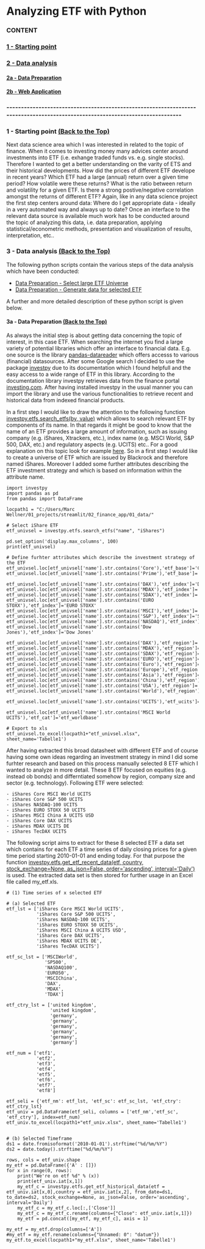 # <a name="id0"></a>Analyzing ETF with Python 

### CONTENT
### [1 - Starting point](#id1)
### [2 - Data analysis](#id3)
#### [2a - Data Preparation](#id3a)
#### [2b - Web Application](#id3b)

### -----------------------------------------------------------------------------------------------------------------------------
### <a name="id1"></a>1 - Starting point [(Back to the Top)](#id0)

Next data science area which I was interested in related to the topic of finance. When it comes to investing money many advices center around investments into ETF (i.e. exhange traded funds vs. e.g. single stocks). Therefore I wanted to get a better understanding on the varity of ETS and their historical developments. How did the prices of different ETF develope in recent years? Which ETF had a large (annual) return over a given time period? How volatile were these returns? What is the ratio between return and volatility for a given ETF. Is there a strong postive/negative correlation amongst the returns of different ETF? Again, like in any data science project the first step centers around data: Where do I get appropriate data - ideally in a very automated way and always up to date? Once an interface to the relevant data source is available much work has to be conducted around the topic of analyzing this data, i.e. data preparation, applying statistical/econometric methods, presentation and visualization of results, interpretation, etc..  

### <a name="id3"></a>3 - Data analysis [(Back to the Top)](#id0)

The following python scripts contain the various steps of the data analysis which have been conducted: 

- [Data Preparation - Select large ETF Universe](select_large_EFT_universe.py)
- [Data Preparation - Generate data for selected ETF](generate_ETF_universe_data_v1.py)

A further and more detailed description of these python script is given below.

#### <a name="id3a"></a>3a - Data Preparation [(Back to the Top)](#id0)

As always the initial step is about getting data concerning the topic of interest, in this case ETF. When searching the internet you find a large variety of potential libraries which offer an interface to financial data. E.g. one source is the library [pandas-datareader](https://pandas-datareader.readthedocs.io/en/latest/index.html) which offers accesss to various (financial) datasources. After some Google search I decided to use the package [investpy](https://investpy.readthedocs.io/index.html) due to its documentation which I found helpfull and the easy access to a wide range of ETF in this library. According to the documentation library investpy retrieves data from the finance portal [investing.com](https://www.investing.com/). After having installed investpy in the usual manner you can import the library and use the various functionalities to retrieve recent and historical data from indexed financial products. 

In a first step I would like to draw the attention to the following function [investpy.etfs.search_etfs(by, value)](https://investpy.readthedocs.io/_api/etfs.html?) which allows to search relevant ETF by components of its name. In that regards it might be good to know that the name of an ETF provides a large amount of information, such as issuing company (e.g. iShares, Xtrackers, etc.), index name (e.g. MSCI World, S&P 500, DAX, etc.) and regulatory aspects (e.g. UCITS) etc.. For a good explanation on this topic look for example [here](https://www.justetf.com/de/news/etf/wie-sie-etf-namen-einfach-entschluesseln.html). So in a first step I would like to create a universe of ETF which are issued by Blackrock and therefore named iShares. Moreover I added some further attributes describing the ETF investment strategy and which is based on information within the attribute name.

```
import investpy
import pandas as pd
from pandas import DataFrame

locpath1 = "C:/Users/Marc Wellner/01_projects/streamlit/02_finance_app/01_data/"

# Select iShare ETF
etf_univsel = investpy.etfs.search_etfs("name", "iShares")

pd.set_option('display.max_columns', 100)
print(etf_univsel)

# Define furhter attributes which describe the investment strategy of the ETF
etf_univsel.loc[etf_univsel['name'].str.contains('Core'),'etf_base']='Core'
etf_univsel.loc[etf_univsel['name'].str.contains('Prime'),'etf_base']='Prime'

etf_univsel.loc[etf_univsel['name'].str.contains('DAX'),'etf_index']='DAX'
etf_univsel.loc[etf_univsel['name'].str.contains('MDAX'),'etf_index']='MDAX'
etf_univsel.loc[etf_univsel['name'].str.contains('SDAX'),'etf_index']='SDAX'
etf_univsel.loc[etf_univsel['name'].str.contains('EURO STOXX'),'etf_index']='EURO STOXX'
etf_univsel.loc[etf_univsel['name'].str.contains('MSCI'),'etf_index']='MSCI'
etf_univsel.loc[etf_univsel['name'].str.contains('S&P'),'etf_index']='S&P'
etf_univsel.loc[etf_univsel['name'].str.contains('NASDAQ'),'etf_index']='NASDAQ'
etf_univsel.loc[etf_univsel['name'].str.contains('Dow Jones'),'etf_index']='Dow Jones'

etf_univsel.loc[etf_univsel['name'].str.contains('DAX'),'etf_region']='DE'
etf_univsel.loc[etf_univsel['name'].str.contains('MDAX'),'etf_region']='DE'
etf_univsel.loc[etf_univsel['name'].str.contains('SDAX'),'etf_region']='DE'
etf_univsel.loc[etf_univsel['name'].str.contains('EURO'),'etf_region']='Euro'
etf_univsel.loc[etf_univsel['name'].str.contains('Euro'),'etf_region']='Euro'
etf_univsel.loc[etf_univsel['name'].str.contains('Europe'),'etf_region']='Europe'
etf_univsel.loc[etf_univsel['name'].str.contains('Asia'),'etf_region']='Asia'
etf_univsel.loc[etf_univsel['name'].str.contains('China'),'etf_region']='China'
etf_univsel.loc[etf_univsel['name'].str.contains('USA'),'etf_region']='USA'
etf_univsel.loc[etf_univsel['name'].str.contains('World'),'etf_region']='World'

etf_univsel.loc[etf_univsel['name'].str.contains('UCITS'),'etf_ucits']='UCITS'

etf_univsel.loc[etf_univsel['name'].str.contains('MSCI World UCITS'),'etf_cat']='etf_worldbase'

# Export to xls
etf_univsel.to_excel(locpath1+"etf_univsel.xlsx", sheet_name='Tabelle1')
```

After having extracted this broad datasheet with different ETF and of course having some own ideas regarding an investment strategy in mind I did some furhter research and based on this process manually selected 8 ETF which I wanted to analyze in more detail. These 8 ETF focused on equities (e.g. instead ob bonds) and differntiated somehow by region, company size and sector (e.g. technology). Following ETF were selected:

```
- iShares Core MSCI World UCITS
- iShares Core S&P 500 UCITS
- iShares NASDAQ-100 UCITS
- iShares EURO STOXX 50 UCITS
- iShares MSCI China A UCITS USD
- iShares Core DAX UCITS
- iShares MDAX UCITS DE
- iShares TecDAX UCITS
```

The following script aims to extract for these 8 selected ETF a data set which contains for each ETF a time series of daily closing prices for a given time period starting 
2010-01-01 and ending today. For that purpose the function [investpy.etfs.get_etf_recent_data(etf, country, stock_exchange=None, as_json=False, order='ascending', interval='Daily')](https://investpy.readthedocs.io/_api/etfs.html?) is used. The extracted data set is then stored for further usage in an Excel file called my_etf.xls.

```
# (1) Time series of x selected ETF

# (a) Selected ETF
etf_lst = ['iShares Core MSCI World UCITS',
           'iShares Core S&P 500 UCITS',
           'iShares NASDAQ-100 UCITS',
           'iShares EURO STOXX 50 UCITS',
           'iShares MSCI China A UCITS USD',
           'iShares Core DAX UCITS',
           'iShares MDAX UCITS DE',
           'iShares TecDAX UCITS']

etf_sc_lst = ['MSCIWorld', 
              'SP500',
              'NASDAQ100',
              'EURO50',
              'MSCIChina',
              'DAX',
              'MDAX',
              'TDAX']

etf_ctry_lst = ['united kingdom',
                'united kingdom',
                'germany',
                'germany',
                'germany',
                'germany',
                'germany',
                'germany']

etf_num = ['etf1',
           'etf2',
           'etf3',
           'etf4',
           'etf5',
           'etf6',
           'etf7',
           'etf8']

etf_seli = {'etf_nm': etf_lst, 'etf_sc': etf_sc_lst, 'etf_ctry': etf_ctry_lst}
etf_univ = pd.DataFrame(etf_seli, columns = ['etf_nm','etf_sc', 'etf_ctry'], index=etf_num)
etf_univ.to_excel(locpath1+"etf_univ.xlsx", sheet_name='Tabelle1')


# (b) Selected Timeframe
ds1 = date.fromisoformat('2010-01-01').strftime("%d/%m/%Y")
ds2 = date.today().strftime("%d/%m/%Y")

rows, cols = etf_univ.shape
my_etf = pd.DataFrame({'A' : []})
for x in range(0, rows):
    print("We're on etf %d" % (x))
    print(etf_univ.iat[x,1])
    my_etf_c = investpy.etfs.get_etf_historical_data(etf = etf_univ.iat[x,0],country = etf_univ.iat[x,2], from_date=ds1, to_date=ds2, stock_exchange=None, as_json=False, order='ascending', interval='Daily')    
    my_etf_c = my_etf_c.loc[:,['Close']]            
    my_etf_c = my_etf_c.rename(columns={"Close": etf_univ.iat[x,1]})
    my_etf = pd.concat([my_etf, my_etf_c], axis = 1)

my_etf = my_etf.drop(columns=['A'])
#my_etf = my_etf.rename(columns={"Unnamed: 0": "datum"})
my_etf.to_excel(locpath1+"my_etf.xlsx", sheet_name='Tabelle1')
```




